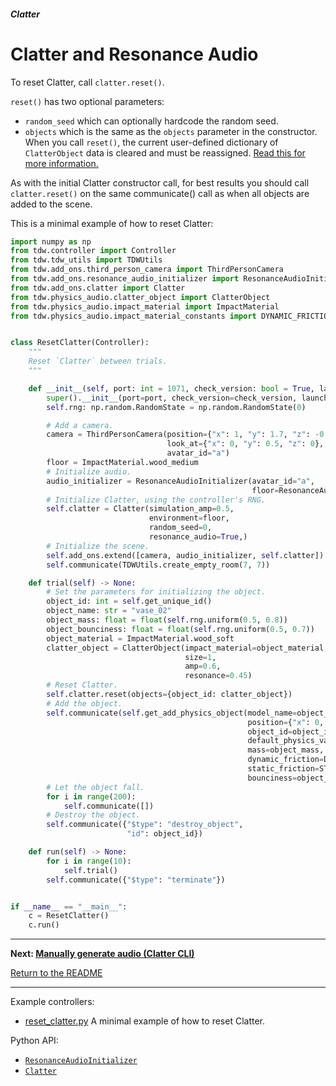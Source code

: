 ##### Clatter

# Clatter and Resonance Audio

To reset Clatter, call `clatter.reset()`.

`reset()` has two optional parameters:

- `random_seed` which can optionally hardcode the random seed.
- `objects` which is the same as the `objects` parameter in the constructor. When you call `reset()`, the current user-defined dictionary of `ClatterObject` data is cleared and must be reassigned. [Read this for more information.](clatter_objects.md)

As with the initial Clatter constructor call, for best results  you should call `clatter.reset()` on the same communicate() call as when all objects are added to the scene.

This is a minimal example of how to reset Clatter:

```python
import numpy as np
from tdw.controller import Controller
from tdw.tdw_utils import TDWUtils
from tdw.add_ons.third_person_camera import ThirdPersonCamera
from tdw.add_ons.resonance_audio_initializer import ResonanceAudioInitializer
from tdw.add_ons.clatter import Clatter
from tdw.physics_audio.clatter_object import ClatterObject
from tdw.physics_audio.impact_material import ImpactMaterial
from tdw.physics_audio.impact_material_constants import DYNAMIC_FRICTION, STATIC_FRICTION


class ResetClatter(Controller):
    """
    Reset `Clatter` between trials.
    """

    def __init__(self, port: int = 1071, check_version: bool = True, launch_build: bool = True):
        super().__init__(port=port, check_version=check_version, launch_build=launch_build)
        self.rng: np.random.RandomState = np.random.RandomState(0)

        # Add a camera.
        camera = ThirdPersonCamera(position={"x": 1, "y": 1.7, "z": -0.5},
                                   look_at={"x": 0, "y": 0.5, "z": 0},
                                   avatar_id="a")
        floor = ImpactMaterial.wood_medium
        # Initialize audio.
        audio_initializer = ResonanceAudioInitializer(avatar_id="a", 
                                                      floor=ResonanceAudioInitializer.RESONANCE_AUDIO_MATERIALS[floor])
        # Initialize Clatter, using the controller's RNG.
        self.clatter = Clatter(simulation_amp=0.5,
                               environment=floor,
                               random_seed=0,
                               resonance_audio=True,)
        # Initialize the scene.
        self.add_ons.extend([camera, audio_initializer, self.clatter])
        self.communicate(TDWUtils.create_empty_room(7, 7))

    def trial(self) -> None:
        # Set the parameters for initializing the object.
        object_id: int = self.get_unique_id()
        object_name: str = "vase_02"
        object_mass: float = float(self.rng.uniform(0.5, 0.8))
        object_bounciness: float = float(self.rng.uniform(0.5, 0.7))
        object_material = ImpactMaterial.wood_soft
        clatter_object = ClatterObject(impact_material=object_material,
                                       size=1,
                                       amp=0.6,
                                       resonance=0.45)
        # Reset Clatter.
        self.clatter.reset(objects={object_id: clatter_object})
        # Add the object.
        self.communicate(self.get_add_physics_object(model_name=object_name,
                                                     position={"x": 0, "y": float(self.rng.uniform(3, 4)), "z": 0},
                                                     object_id=object_id,
                                                     default_physics_values=False,
                                                     mass=object_mass,
                                                     dynamic_friction=DYNAMIC_FRICTION[object_material],
                                                     static_friction=STATIC_FRICTION[object_material],
                                                     bounciness=object_bounciness))
        # Let the object fall.
        for i in range(200):
            self.communicate([])
        # Destroy the object.
        self.communicate({"$type": "destroy_object",
                          "id": object_id})

    def run(self) -> None:
        for i in range(10):
            self.trial()
        self.communicate({"$type": "terminate"})


if __name__ == "__main__":
    c = ResetClatter()
    c.run()
```

***

**Next: [Manually generate audio (Clatter CLI)](cli.md)**

[Return to the README](../../../README.md)

***

Example controllers:

- [reset_clatter.py](https://github.com/threedworld-mit/tdw/blob/master/Python/example_controllers/clatter/reset_clatter.py) A minimal example of how to reset Clatter.

Python API:

- [`ResonanceAudioInitializer`](../../python/add_ons/resonance_audio_intializer.md)
- [`Clatter`](../../python/add_ons/clatter.md)